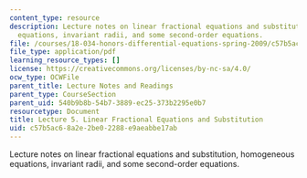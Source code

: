 ```yaml
---
content_type: resource
description: Lecture notes on linear fractional equations and substitution, homogeneous
  equations, invariant radii, and some second-order equations.
file: /courses/18-034-honors-differential-equations-spring-2009/c57b5ac68a2e2be02288e9aeabbe17ab_MIT18_034s09_lec05.pdf
file_type: application/pdf
learning_resource_types: []
license: https://creativecommons.org/licenses/by-nc-sa/4.0/
ocw_type: OCWFile
parent_title: Lecture Notes and Readings
parent_type: CourseSection
parent_uid: 540b9b8b-54b7-3889-ec25-373b2295e0b7
resourcetype: Document
title: Lecture 5. Linear Fractional Equations and Substitution
uid: c57b5ac6-8a2e-2be0-2288-e9aeabbe17ab
---
```

Lecture notes on linear fractional equations and substitution, homogeneous equations, invariant radii, and some second-order equations.